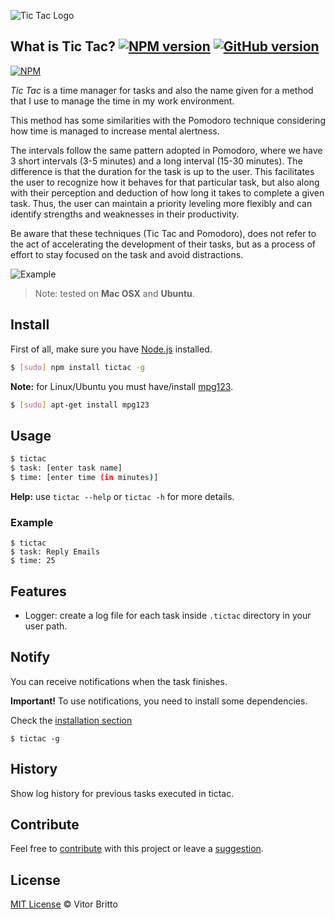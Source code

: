 ![Tic Tac Logo](src/tictac.jpg "Tic Tac")


## What is Tic Tac? [![NPM version](https://badge.fury.io/js/tictac.svg)](http://badge.fury.io/js/tictac) [![GitHub version](https://badge.fury.io/gh/vitorbritto%2Ftictac.svg)](http://badge.fury.io/gh/vitorbritto%2Ftictac)

[![NPM](https://nodei.co/npm/tictac.png?downloads=true)](https://nodei.co/npm/tictac/)

_Tic Tac_ is a time manager for tasks and also the name given for a method that I use to manage the time in my work environment.

This method has some similarities with the Pomodoro technique considering how time is managed to increase mental alertness.

The intervals follow the same pattern adopted in Pomodoro, where we have 3 short intervals (3-5 minutes) and a long interval (15-30 minutes). The difference is that the duration for the task is up to the user. This facilitates the user to recognize how it behaves for that particular task, but also along with their perception and deduction of how long it takes to complete a given task. Thus, the user can maintain a priority leveling more flexibly and can identify strengths and weaknesses in their productivity.

Be aware that these techniques (Tic Tac and Pomodoro), does not refer to the act of accelerating the development of their tasks, but as a process of effort to stay focused on the task and avoid distractions.

![Example](src/example.jpg "example")

> Note: tested on **Mac OSX** and **Ubuntu**.


## Install

First of all, make sure you have [Node.js](http://nodejs.org/) installed.

```bash
$ [sudo] npm install tictac -g
```

**Note:** for Linux/Ubuntu you must have/install [mpg123](https://github.com/dominictarr/mpg123).

```bash
$ [sudo] apt-get install mpg123
```

## Usage

```bash
$ tictac
$ task: [enter task name]
$ time: [enter time (in minutes)]
```

**Help:** use `tictac --help` or `tictac -h` for more details.

### Example

```
$ tictac
$ task: Reply Emails
$ time: 25
```

## Features

- Logger: create a log file for each task inside `.tictac` directory in your user path.

## Notify
You can receive notifications when the task finishes.

**Important!** To use notifications, you need to install some dependencies.

Check the [installation section](https://github.com/visionmedia/node-growl#installation)

```
$ tictac -g
```

## History
Show log history for previous tasks executed in tictac.

## Contribute
Feel free to [contribute](https://github.com/vitorbritto/tictac/pulls) with this project or leave a [suggestion](https://github.com/vitorbritto/tictac/issues).


## License

[MIT License](http://vitorbritto.mit-license.org/) © Vitor Britto
